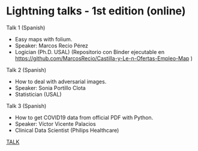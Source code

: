 # Lightning talks - 1st edition (online)

Talk 1 (Spanish)
- Easy maps with folium. 
- Speaker: Marcos Recio Pérez
- Logician (Ph.D. USAL)
(Repositorio con Binder ejecutable en https://github.com/MarcosRecio/Castilla-y-Le-n-Ofertas-Empleo-Map )

Talk 2 (Spanish)
- How to deal with adversarial images.
- Speaker: Sonia Portillo Clota
- Statistician (USAL)

Talk 3 (Spanish)
- How to get COVID19 data from official PDF with Python.
- Speaker: Víctor Vicente Palacios
- Clinical Data Scientist (Philips Healthcare)

[TALK](https://www.youtube.com/watch?v=73USfh8q_BQ)
